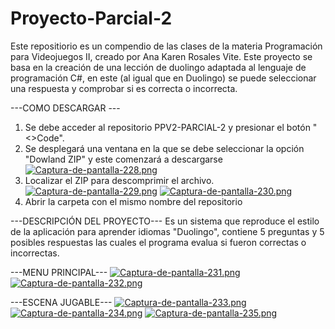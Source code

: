 # Proyecto-Parcial-2
Este repositiorio es un compendio de las clases de la materia Programación para Videojuegos II, creado por Ana Karen Rosales Vite.
Este proyecto se basa en la creación de una lección de duolingo adaptada al lenguaje de programación C#, en este (al igual que en Duolingo) se puede seleccionar una respuesta y comprobar si es correcta o incorrecta.

---COMO DESCARGAR ---
1. Se debe acceder al repositorio PPV2-PARCIAL-2 y presionar el botón "<>Code".
2. Se desplegará una ventana en la que se debe seleccionar la opción "Dowland ZIP" y este comenzará a descargarse
   [![Captura-de-pantalla-228.png](https://i.postimg.cc/4d6C11wd/Captura-de-pantalla-228.png)](https://postimg.cc/62p1WnkJ)
3. Localizar el ZIP para descomprimir el archivo.
 [![Captura-de-pantalla-229.png](https://i.postimg.cc/WbnkyLtm/Captura-de-pantalla-229.png)](https://postimg.cc/ykDxJGmW)
 [![Captura-de-pantalla-230.png](https://i.postimg.cc/V6WfNwxD/Captura-de-pantalla-230.png)](https://postimg.cc/Vr5Q7xLC)
4. Abrir la carpeta con el mismo nombre del repositorio

---DESCRIPCIÓN DEL PROYECTO---
Es un sistema que reproduce el estilo de la aplicación para aprender idiomas "Duolingo", contiene 5 preguntas y 5 posibles respuestas las cuales el programa evalua si fueron correctas o incorrectas.

---MENU PRINCIPAL---
[![Captura-de-pantalla-231.png](https://i.postimg.cc/CMJ8PpRG/Captura-de-pantalla-231.png)](https://postimg.cc/F1d1zqgz)
[![Captura-de-pantalla-232.png](https://i.postimg.cc/7PBC11RX/Captura-de-pantalla-232.png)](https://postimg.cc/5jCNbzbF)

---ESCENA JUGABLE---
[![Captura-de-pantalla-233.png](https://i.postimg.cc/DZngGQNn/Captura-de-pantalla-233.png)](https://postimg.cc/zL2KZh5c)
[![Captura-de-pantalla-234.png](https://i.postimg.cc/K8TrssSm/Captura-de-pantalla-234.png)](https://postimg.cc/TKRDK03s)
[![Captura-de-pantalla-235.png](https://i.postimg.cc/Hx6Q7q59/Captura-de-pantalla-235.png)](https://postimg.cc/hz7Jk32X)

